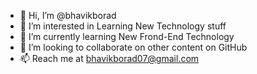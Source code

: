 - 👋 Hi, I’m @bhavikborad
- 👀 I’m interested in Learning New Technology stuff 
- 🌱 I’m currently learning New Frond-End Technology
- 💞️ I’m looking to collaborate on other content on GitHub
- 📫 Reach me at bhavikborad07@gmail.com

<!---
bhavikborad/bhavikborad is a ✨ special ✨ repository because its `README.md` (this file) appears on your GitHub profile.
You can click the Preview link to take a look at your changes.
--->
